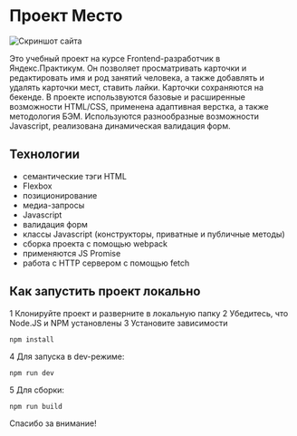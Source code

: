 # Проект Место
![Скриншот сайта](https://github.com/dev0x451/mesto/blob/main/images/site-screenshot.jpg)

Это учебный проект на курсе Frontend-разработчик в Яндекс.Практикум. Он позволяет просматривать карточки и редактировать имя и род занятий человека, а также добавлять и удалять карточки мест, ставить лайки. Карточки сохраняются на бекенде. В проекте использвуются базовые и расширенные возможности HTML/CSS, применена адаптивная верстка, а также методология БЭМ. Используются разнообразные возможности Javascript, реализована динамическая валидация форм.

## Технологии
* семантические тэги HTML
* Flexbox
* позиционирование
* медиа-запросы
* Javascript
* валидация форм
* классы Javascript (конструкторы, приватные и публичные методы)
* сборка проекта с помощью webpack
* применяются JS Promise
* работа с HTTP сервером с помощью fetch

## Как запустить проект локально

1 Клонируйте проект и разверните в локальную папку
2 Убедитесь, что Node.JS и NPM установлены
3 Установите зависимости
```shell
npm install
```
4 Для запуска в dev-режиме:
```shell
npm run dev
```
5 Для сборки:
```shell
npm run build
```
Спасибо за внимание!
